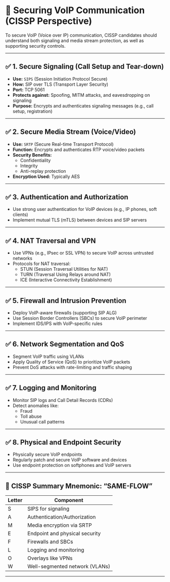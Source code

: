 # 🔐 Securing VoIP Communication (CISSP Perspective)

To secure VoIP (Voice over IP) communication, CISSP candidates should understand both signaling and media stream protection, as well as supporting security controls.

---

## ✅ 1. Secure Signaling (Call Setup and Tear-down)

- **Use:** `SIPS` (Session Initiation Protocol Secure)
- **How:** SIP over TLS (Transport Layer Security)
- **Port:** TCP 5061
- **Protects against:** Spoofing, MITM attacks, and eavesdropping on signaling
- **Purpose:** Encrypts and authenticates signaling messages (e.g., call setup, registration)

---

## ✅ 2. Secure Media Stream (Voice/Video)

- **Use:** `SRTP` (Secure Real-time Transport Protocol)
- **Function:** Encrypts and authenticates RTP voice/video packets
- **Security Benefits:**
  - Confidentiality
  - Integrity
  - Anti-replay protection
- **Encryption Used:** Typically AES

---

## ✅ 3. Authentication and Authorization

- Use strong user authentication for VoIP devices (e.g., IP phones, soft clients)
- Implement mutual TLS (mTLS) between devices and SIP servers

---

## ✅ 4. NAT Traversal and VPN

- Use VPNs (e.g., IPsec or SSL VPN) to secure VoIP across untrusted networks
- Protocols for NAT traversal:
  - STUN (Session Traversal Utilities for NAT)
  - TURN (Traversal Using Relays around NAT)
  - ICE (Interactive Connectivity Establishment)

---

## ✅ 5. Firewall and Intrusion Prevention

- Deploy VoIP-aware firewalls (supporting SIP ALG)
- Use Session Border Controllers (SBCs) to secure VoIP perimeter
- Implement IDS/IPS with VoIP-specific rules

---

## ✅ 6. Network Segmentation and QoS

- Segment VoIP traffic using VLANs
- Apply Quality of Service (QoS) to prioritize VoIP packets
- Prevent DoS attacks with rate-limiting and traffic shaping

---

## ✅ 7. Logging and Monitoring

- Monitor SIP logs and Call Detail Records (CDRs)
- Detect anomalies like:
  - Fraud
  - Toll abuse
  - Unusual call patterns

---

## ✅ 8. Physical and Endpoint Security

- Physically secure VoIP endpoints
- Regularly patch and secure VoIP software and devices
- Use endpoint protection on softphones and VoIP servers

---

## 🎯 CISSP Summary Mnemonic: **“SAME-FLOW”**

| Letter | Component                     |
|--------|-------------------------------|
| S      | SIPS for signaling            |
| A      | Authentication/Authorization  |
| M      | Media encryption via SRTP     |
| E      | Endpoint and physical security|
| F      | Firewalls and SBCs            |
| L      | Logging and monitoring        |
| O      | Overlays like VPNs            |
| W      | Well-segmented network (VLANs)|

---
